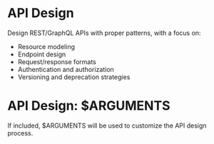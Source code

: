 # API Design

Design REST/GraphQL APIs with proper patterns, with a focus on:

- Resource modeling
- Endpoint design
- Request/response formats
- Authentication and authorization
- Versioning and deprecation strategies

# API Design: $ARGUMENTS

If included, $ARGUMENTS will be used to customize the API design process.
